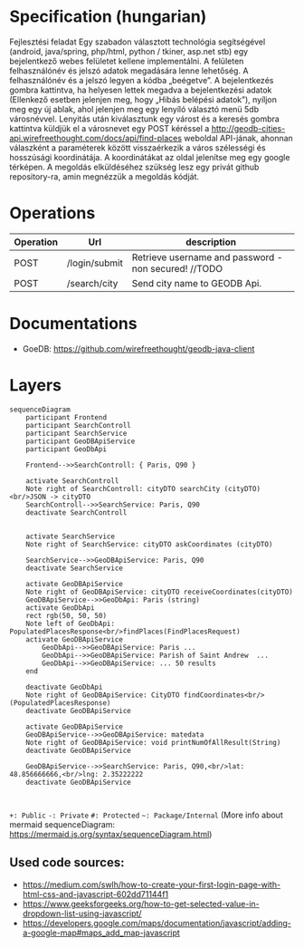 # Specification (hungarian)
Fejlesztési feladat
Egy szabadon választott technológia segítségével (android, java/spring, php/html, python / tkiner, asp.net stb) egy bejelentkező webes felületet kellene implementálni. A felületen felhasználónév és jelszó adatok megadására lenne lehetőség. A felhasználónév és a jelszó legyen a kódba „beégetve”. A bejelentkezés gombra kattintva, ha helyesen lettek megadva a bejelentkezési adatok (Ellenkező esetben jelenjen meg, hogy „Hibás belépési adatok”), nyíljon meg egy új ablak, ahol jelenjen meg egy lenyíló választó menü 5db városnévvel. Lenyitás után kiválasztunk egy várost és a keresés gombra kattintva küldjük el a városnevet egy POST kéréssel a http://geodb-cities-api.wirefreethought.com/docs/api/find-places weboldal API-jának, ahonnan válaszként a paraméterek között visszaérkezik a város szélességi és hosszúsági koordinátája. A koordinátákat az oldal jelenítse meg egy google térképen.
A megoldás elküldéséhez szükség lesz egy privát github repository-ra, amin megnézzük a megoldás kódját.

# Operations
| Operation | Url           | description                                            |
|-----------|---------------|--------------------------------------------------------|
| POST      | /login/submit | Retrieve username and password - non secured!   //TODO |    
| POST      | /search/city  | Send city name to GEODB Api.                           |

# Documentations
- GoeDB: https://github.com/wirefreethought/geodb-java-client

# Layers
```mermaid
sequenceDiagram
    participant Frontend
    participant SearchControll
    participant SearchService
    participant GeoDBApiService
    participant GeoDbApi
        
    Frontend-->>SearchControll: { Paris, Q90 }
    
    activate SearchControll
    Note right of SearchControll: cityDTO searchCity (cityDTO)<br/>JSON -> cityDTO
    SearchControll-->>SearchService: Paris, Q90
    deactivate SearchControll
    
    
    activate SearchService
    Note right of SearchService: cityDTO askCoordinates (cityDTO)
        
    SearchService-->>GeoDBApiService: Paris, Q90
    deactivate SearchService
    
    activate GeoDBApiService
    Note right of GeoDBApiService: cityDTO receiveCoordinates(cityDTO)
    GeoDBApiService-->>GeoDbApi: Paris (string)
    activate GeoDbApi
    rect rgb(50, 50, 50)
    Note left of GeoDbApi: PopulatedPlacesResponse<br/>findPlaces(FindPlacesRequest)
    activate GeoDBApiService
        GeoDbApi-->>GeoDBApiService: Paris ...
        GeoDbApi-->>GeoDBApiService: Parish of Saint Andrew  ...
        GeoDbApi-->>GeoDBApiService: ... 50 results 
    end
    
    deactivate GeoDbApi
    Note right of GeoDBApiService: CityDTO findCoordinates<br/>(PopulatedPlacesResponse)
    deactivate GeoDBApiService
    
    activate GeoDBApiService
    GeoDBApiService-->>GeoDBApiService: matedata
    Note right of GeoDBApiService: void printNumOfAllResult(String)
    deactivate GeoDBApiService
    
    GeoDBApiService-->>SearchService: Paris, Q90,<br/>lat: 48.856666666,<br/>lng: 2.35222222
    deactivate GeoDBApiService
    
    

```

`+: Public`
`-: Private`
`#: Protected`
`~: Package/Internal`
(More info about mermaid sequenceDiagram: https://mermaid.js.org/syntax/sequenceDiagram.html)

## Used code sources:
- https://medium.com/swlh/how-to-create-your-first-login-page-with-html-css-and-javascript-602dd71144f1
- https://www.geeksforgeeks.org/how-to-get-selected-value-in-dropdown-list-using-javascript/
- https://developers.google.com/maps/documentation/javascript/adding-a-google-map#maps_add_map-javascript